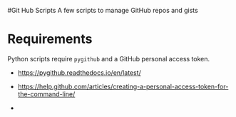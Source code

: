 #Git Hub Scripts
A few scripts to manage GitHub repos and gists

# Requirements
Python scripts require ```pygithub``` and a GitHub personal access token.
- https://pygithub.readthedocs.io/en/latest/
- https://help.github.com/articles/creating-a-personal-access-token-for-the-command-line/

- 
